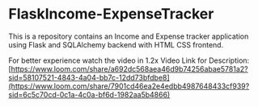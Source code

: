 # FlaskIncome-ExpenseTracker
This is a repository contains an Income and Expense tracker application using Flask and SQLAlchemy backend with HTML CSS frontend.


For better experience watch the video in 1.2x
Video Link for Description: [https://www.loom.com/share/a692dc568aea46d9b74256abae5781a2?sid=58107521-4843-4a04-bb7c-12dd73bfdbe8](https://www.loom.com/share/7901cd46ea2e4edbb4987648433cf939?sid=6c5c70cd-0c1a-4c0a-bf6d-1982aa5b4866)
